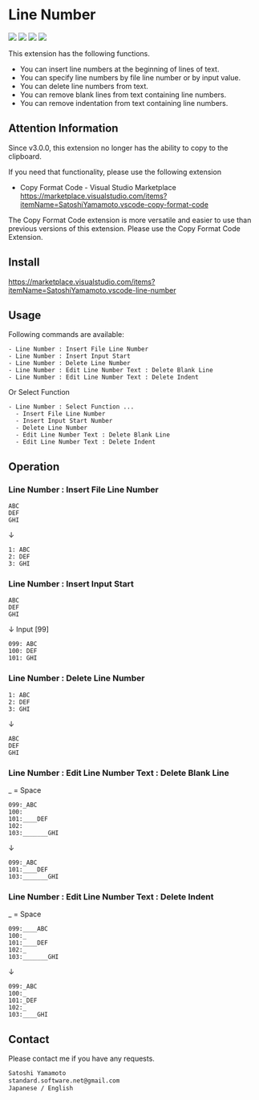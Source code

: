 # Line Number

[![](https://vsmarketplacebadges.dev/version-short/SatoshiYamamoto.vscode-line-number.png)](https://marketplace.visualstudio.com/items?itemName=SatoshiYamamoto.vscode-line-number)
[![](https://vsmarketplacebadges.dev/installs-short/SatoshiYamamoto.vscode-line-number.png)](https://marketplace.visualstudio.com/items?itemName=SatoshiYamamoto.vscode-line-number)
[![](https://vsmarketplacebadges.dev/rating-short/SatoshiYamamoto.vscode-line-number.png)](https://marketplace.visualstudio.com/items?itemName=SatoshiYamamoto.vscode-line-number)
[![](https://img.shields.io/github/license/standard-software/vscode-date-time-calendar.png)](https://github.com/standard-software/vscode-date-time-calendar/blob/main/LICENSE)

This extension has the following functions.
- You can insert line numbers at the beginning of lines of text.
- You can specify line numbers by file line number or by input value.
- You can delete line numbers from text.
- You can remove blank lines from text containing line numbers.
- You can remove indentation from text containing line numbers.

## Attention Information

Since v3.0.0, this extension no longer has the ability to copy to the clipboard.

If you need that functionality, please use the following extension

- Copy Format Code - Visual Studio Marketplace  
https://marketplace.visualstudio.com/items?itemName=SatoshiYamamoto.vscode-copy-format-code

The Copy Format Code extension is more versatile and easier to use than previous versions of this extension. Please use the Copy Format Code Extension.

## Install

https://marketplace.visualstudio.com/items?itemName=SatoshiYamamoto.vscode-line-number

## Usage

Following commands are available:

```
- Line Number : Insert File Line Number
- Line Number : Insert Input Start
- Line Number : Delete Line Number
- Line Number : Edit Line Number Text : Delete Blank Line
- Line Number : Edit Line Number Text : Delete Indent
```

Or Select Function

```
- Line Number : Select Function ...
  - Insert File Line Number
  - Insert Input Start Number
  - Delete Line Number
  - Edit Line Number Text : Delete Blank Line
  - Edit Line Number Text : Delete Indent
```

## Operation

### Line Number : Insert File Line Number

```
ABC
DEF
GHI
```
↓
```
1: ABC
2: DEF
3: GHI
```

### Line Number : Insert Input Start

```
ABC
DEF
GHI
```
↓ Input [99]
```
099: ABC
100: DEF
101: GHI
```

### Line Number : Delete Line Number

```
1: ABC
2: DEF
3: GHI
```
↓
```
ABC
DEF
GHI
```

### Line Number : Edit Line Number Text : Delete Blank Line

_ = Space

```
099:_ABC
100: 
101:____DEF
102: 
103:_______GHI
```
↓
```
099:_ABC
101:____DEF
103:_______GHI
```

### Line Number : Edit Line Number Text : Delete Indent

_ = Space

```
099:____ABC
100:_
101:____DEF
102:_
103:_______GHI
```
↓
```
099:_ABC
100:_
101:_DEF
102:_
103:____GHI
```

## Contact

Please contact me if you have any requests.

```md
Satoshi Yamamoto
standard.software.net@gmail.com  
Japanese / English
```
